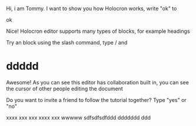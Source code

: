 Hi, i am Tommy. I want to show you how Holocron works, write "ok" to

ok

Nice! Holocron editor supports many types of blocks, for example headings

Try an block using the slash command, type / and

# ddddd

Awesome! As you can see this editor has collaboration built in, you can see the cursor of other people editing the document

Do you want to invite a friend to follow the tutorial together? Type "yes" or "no"

xxxx xxx xxx xxxx xxx wwwww sdfsdfsdfddd ddddddd ddd
